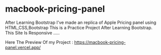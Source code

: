 # macbook-pricing-panel
After Learning Bootstrap I've made an replica of Apple Pricing panel using HTML,CSS,Bootstrap
This is a Practice Project After Learning Bootstrap.
This Site Is Responsive .....

Here The Preview Of my Project :
https://macbook-pricing-panel.vercel.app/
